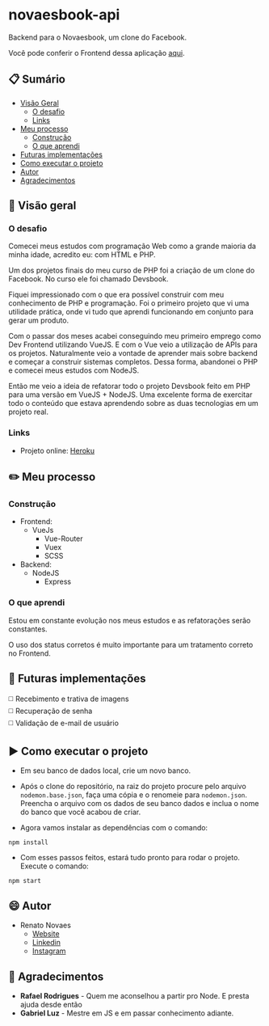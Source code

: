 # novaesbook-api
  
Backend para o Novaesbook, um clone do Facebook.  

Você pode conferir o Frontend dessa aplicação [aqui](https://github.com/renatoalmeida49/novaesbook).

## :clipboard: Sumário

- [Visão Geral](#visao-geral)
  - [O desafio](#o-desafio)
  - [Links](#link)
- [Meu processo](#meu-processo)
  - [Construção](#construcao)
  - [O que aprendi](#o-que-aprendi)
- [Futuras implementações](#futuras-implementacoes)
- [Como executar o projeto](#como-executar-o-projeto)
- [Autor](#autor)
- [Agradecimentos](#agradecimentos)
  
## :telescope: Visão geral

### O desafio  
  
Comecei meus estudos com programação Web como a grande maioria da minha idade, acredito eu: com HTML e PHP.  
  
Um dos projetos finais do meu curso de PHP foi a criação de um clone do Facebook. No curso ele foi chamado Devsbook.  
  
Fiquei impressionado com o que era possível construir com meu conhecimento de PHP e programação. Foi o primeiro projeto que vi uma utilidade prática, onde vi tudo que aprendi funcionando em conjunto para gerar um produto.  

Com o passar dos meses acabei conseguindo meu primeiro emprego como Dev Frontend utilizando VueJS. E com o Vue veio a utilização de APIs para os projetos. Naturalmente veio a vontade de aprender mais sobre backend e começar a construir sistemas completos. Dessa forma, abandonei o PHP e comecei meus estudos com NodeJS.  
  
Então me veio a ideia de refatorar todo o projeto Devsbook feito em PHP para uma versão em VueJS + NodeJS. Uma excelente forma de exercitar todo o conteúdo que estava aprendendo sobre as duas tecnologias em um projeto real.  

### Links

- Projeto online: [Heroku](https://novaesbook-api.herokuapp.com/)  
  
## :pencil2: Meu processo  
  
### Construção
 
- Frontend:
  - VueJs
    - Vue-Router
    - Vuex
    - SCSS
- Backend:
  - NodeJS
    - Express

### O que aprendi  
  
Estou em constante evolução nos meus estudos e as refatorações serão constantes.
  
O uso dos status corretos é muito importante para um tratamento correto no Frontend.
  
## :satellite: Futuras implementações  
  
:white_medium_square: Recebimento e trativa de imagens  
:white_medium_square: Recuperação de senha  
:white_medium_square: Validação de e-mail de usuário    

## :arrow_forward: Como executar o projeto  
  
- Em seu banco de dados local, crie um novo banco. 
  
- Após o clone do repositório, na raiz do projeto procure pelo arquivo ```nodemon.base.json```, faça uma cópia e o renomeie para ```nodemon.json```. Preencha o arquivo com os dados de seu banco dados e inclua o nome do banco que você acabou de criar.
  
- Agora vamos instalar as dependências com o comando:
```
npm install
```
- Com esses passos feitos, estará tudo pronto para rodar o projeto. Execute o comando:
```
npm start
```
## :smile: Autor
  
- Renato Novaes
  - [Website](https://www.renatonovaes.dev)  
  - [Linkedin](https://www.linkedin.com/in/renatonovaes49)
  - [Instagram](https://www.instagram.com/novaes_r)

## :clap: Agradecimentos  
  
* **Rafael Rodrigues** - Quem me aconselhou a  partir pro Node. E presta ajuda desde então
* **Gabriel Luz** - Mestre em JS e em passar conhecimento adiante.

